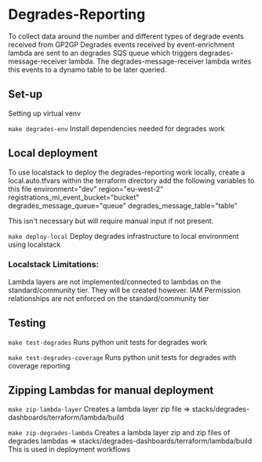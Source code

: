 # Degrades-Reporting
To collect data around the number and different types of degrade events received from GP2GP
Degrades events received by event-enrichment lambda are sent to an degrades SQS queue which triggers degrades-message-receiver lambda.
The degrades-message-receiver lambda writes this events to a dynamo table to be later queried.

## Set-up

Setting up virtual venv

`make degrades-env`
Install dependencies needed for degrades work


## Local deployment

To use localstack to deploy the degrades-reporting work locally, create a local.auto.tfvars within the terraform directory
add the following variables to this file
environment="dev"
region="eu-west-2"
registrations_mi_event_bucket="bucket"
degrades_message_queue="queue"
degrades_message_table="table"

This isn't necessary but will require manual input if not present.

`make deploy-local`
Deploy degrades infrastructure to local environment using localstack



### Localstack Limitations:
Lambda layers are not implemented/connected to lambdas on the standard/community tier. 
They will be created however.
IAM Permission relationships are not enforced on the standard/community tier

## Testing

`make test-degrades`
Runs python unit tests for degrades work

`make test-degrades-coverage`
Runs python unit tests for degrades with coverage reporting

## Zipping Lambdas for manual deployment

`make zip-lambda-layer`
Creates a lambda layer zip file => stacks/degrades-dashboards/terraform/lambda/build

`make zip-degrades-lambda`
Creates a lambda layer zip and zip files of degrades lambdas => stacks/degrades-dashboards/terraform/lambda/build
This is used in deployment workflows